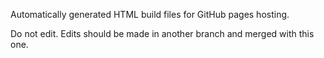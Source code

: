 Automatically generated HTML build files for GitHub pages hosting.

Do not edit. Edits should be made in another branch and merged with this one.
